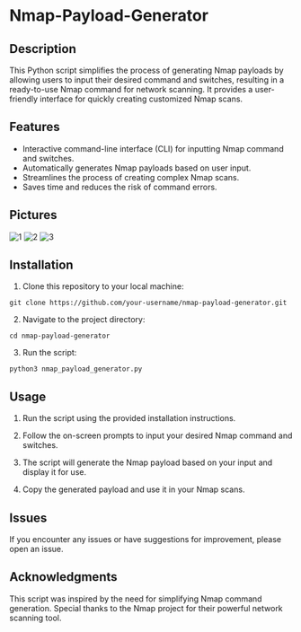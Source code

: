 # Nmap-Payload-Generator

## Description

This Python script simplifies the process of generating Nmap payloads by allowing users to input their desired command and switches, resulting in a ready-to-use Nmap command for network scanning. It provides a user-friendly interface for quickly creating customized Nmap scans.

## Features

- Interactive command-line interface (CLI) for inputting Nmap command and switches.
- Automatically generates Nmap payloads based on user input.
- Streamlines the process of creating complex Nmap scans.
- Saves time and reduces the risk of command errors.

## Pictures

![1](https://github.com/Afnaan-Ahmed/nmap-payload-generator/assets/86115809/040cfd33-f18f-4317-b3a7-a7cbaa9c0f25)
![2](https://github.com/Afnaan-Ahmed/nmap-payload-generator/assets/86115809/1a79d9b0-5837-4d1d-b9a8-5435ab75686c)
![3](https://github.com/Afnaan-Ahmed/nmap-payload-generator/assets/86115809/d899f3c6-b6cf-438c-a5d1-7eeacab4b9de)


## Installation

1. Clone this repository to your local machine:

  ```shell
  git clone https://github.com/your-username/nmap-payload-generator.git
  ```
   
2. Navigate to the project directory:
  
  ```shell
  cd nmap-payload-generator
  ```

3. Run the script:

  ```shell
  python3 nmap_payload_generator.py
  ```

## Usage
1. Run the script using the provided installation instructions.

2. Follow the on-screen prompts to input your desired Nmap command and switches.

3. The script will generate the Nmap payload based on your input and display it for use.

4. Copy the generated payload and use it in your Nmap scans.

## Issues
If you encounter any issues or have suggestions for improvement, please open an issue.

## Acknowledgments
This script was inspired by the need for simplifying Nmap command generation.
Special thanks to the Nmap project for their powerful network scanning tool.

